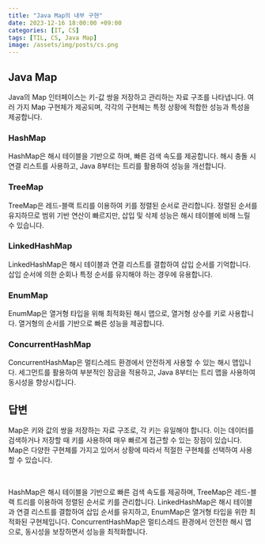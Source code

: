 ```yaml
---
title: "Java Map의 내부 구현"
date: 2023-12-16 18:00:00 +09:00
categories: [IT, CS]
tags: [TIL, CS, Java Map]
image: /assets/img/posts/cs.png
---
```


## Java Map
Java의 Map 인터페이스는 키-값 쌍을 저장하고 관리하는 자료 구조를 나타냅니다. 여러 가지 Map 구현체가 제공되며, 각각의 구현체는 특정 상황에 적합한 성능과 특성을 제공합니다. 

### HashMap
HashMap은 해시 테이블을 기반으로 하며, 빠른 검색 속도를 제공합니다. 해시 충돌 시 연결 리스트를 사용하고, Java 8부터는 트리를 활용하여 성능을 개선합니다.

### TreeMap
TreeMap은 레드-블랙 트리를 이용하여 키를 정렬된 순서로 관리합니다. 정렬된 순서를 유지하므로 범위 기반 연산이 빠르지만, 삽입 및 삭제 성능은 해시 테이블에 비해 느릴 수 있습니다.

### LinkedHashMap
LinkedHashMap은 해시 테이블과 연결 리스트를 결합하여 삽입 순서를 기억합니다. 삽입 순서에 의한 순회나 특정 순서를 유지해야 하는 경우에 유용합니다.

### EnumMap
EnumMap은 열거형 타입을 위해 최적화된 해시 맵으로, 열거형 상수를 키로 사용합니다. 열거형의 순서를 기반으로 빠른 성능을 제공합니다.

### ConcurrentHashMap
ConcurrentHashMap은 멀티스레드 환경에서 안전하게 사용할 수 있는 해시 맵입니다. 세그먼트를 활용하여 부분적인 잠금을 적용하고, Java 8부터는 트리 맵을 사용하여 동시성을 향상시킵니다.


## 답변
Map은 키와 값의 쌍을 저장하는 자료 구조로, 각 키는 유일해야 합니다. 이는 데이터를 검색하거나 저장할 때 키를 사용하여 매우 빠르게 접근할 수 있는 장점이 있습니다. Map은 다양한 구현체를 가지고 있어서 상황에 따라서 적절한 구현체를 선택하여 사용할 수 있습니다. 

<br/>

HashMap은 해시 테이블을 기반으로 빠른 검색 속도를 제공하며, TreeMap은 레드-블랙 트리를 이용하여 정렬된 순서로 키를 관리합니다. LinkedHashMap은 해시 테이블과 연결 리스트를 결합하여 삽입 순서를 유지하고, EnumMap은 열거형 타입을 위한 최적화된 구현체입니다. ConcurrentHashMap은 멀티스레드 환경에서 안전한 해시 맵으로, 동시성을 보장하면서 성능을 최적화합니다.